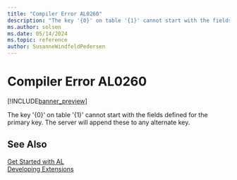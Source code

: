 ```yaml
---
title: "Compiler Error AL0260"
description: "The key '{0}' on table '{1}' cannot start with the fields defined for the primary key."
ms.author: solsen
ms.date: 05/14/2024
ms.topic: reference
author: SusanneWindfeldPedersen
---
```

[//]: # (START>DO_NOT_EDIT)
[//]: # (IMPORTANT:Do not edit any of the content between here and the END>DO_NOT_EDIT.)
[//]: # (Any modifications should be made in the .xml files in the ModernDev repo.)
# Compiler Error AL0260

[!INCLUDE[banner_preview](../includes/banner_preview.md)]

The key '{0}' on table '{1}' cannot start with the fields defined for the primary key. The server will append these to any alternate key.


[//]: # (IMPORTANT: END>DO_NOT_EDIT)
## See Also  
[Get Started with AL](../devenv-get-started.md)  
[Developing Extensions](../devenv-dev-overview.md)  